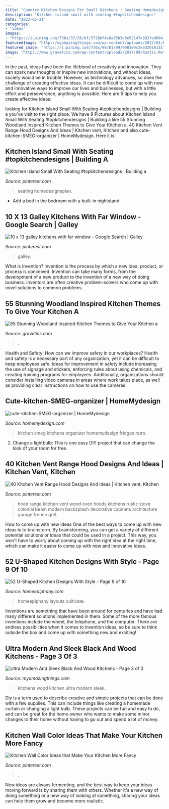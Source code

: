 ```yaml
---
title: "Country Kitchen Designs For Small Kitchens : Seating Homedesignsplan"
description: "Kitchen island small with seating #topkitchendesigns"
date: "2023-05-21"
categories:
- "ideas"
images:
- "https://i.pinimg.com/736x/37/26/bf/3726bf4c8a95b3d0e52147eb92fed604.jpg"
featuredImage: "http://myamazingthings.com/wp-content/uploads/2017/01/kitchen-designs-for-small-kitchens_cafe-dining-table-and-chairs_frying-pans_pot-rack_ceiling-light-fixtures_gel-pro-mats_cabinet-colors_juicers-1024x724.jpg"
featured_image: "https://i.pinimg.com/736x/90/81/09/908109c2e342016131764bf8cd5d74d8.jpg"
image: "https://www.gravetics.com/wp-content/uploads/2017/09/Rustic-Retreat-small-Rustic-cabin-kitchen.jpg"
---
```



In the past, ideas have been the lifeblood of creativity and innovation. They can spark new thoughts or inspire new innovations, and without ideas, society would be in trouble. However, as technology advances, so does the challenge of creating effective ideas. It can be difficult to come up with new and innovative ways to improve our lives and businesses, but with a little effort and perseverance, anything is possible. Here are 5 tips to help you create effective ideas: 
	

		
looking for Kitchen Island Small With Seating #topkitchendesigns | Building a you've visit to the right place. We have 8 Pictures about Kitchen Island Small With Seating #topkitchendesigns | Building a like 55 Stunning Woodland Inspired Kitchen Themes to Give Your Kitchen a, 40 Kitchen Vent Range Hood Designs And Ideas | Kitchen vent, Kitchen and also cute-kitchen-SMEG-organizer | HomeMydesign. Here it is:
		
    
## Kitchen Island Small With Seating #topkitchendesigns | Building A

<img loading=lazy src="https://i.pinimg.com/736x/2d/bd/36/2dbd363d47973c57b9c168e875c22665.jpg" onerror="this.onerror=null;this.src='https://tse3.mm.bing.net/th?id=OIP.6qSY5ZxrkGkxKp2ggI-aLgHaKR&amp;pid=15.1';" alt="Kitchen Island Small With Seating #topkitchendesigns | Building a">

_Source: pinterest.com_

>seating homedesignsplan. 

	

- Add a bed in the bedroom with a built-in nightstand.

    
## 10 X 13 Galley Kitchens With Far Window - Google Search | Galley

<img loading=lazy src="https://i.pinimg.com/736x/90/81/09/908109c2e342016131764bf8cd5d74d8.jpg" onerror="this.onerror=null;this.src='https://tse3.mm.bing.net/th?id=OIP.KVwGy4f1lEQqbSQ4OmIL5wHaLH&amp;pid=15.1';" alt="10 x 13 galley kitchens with far window - Google Search | Galley">

_Source: pinterest.com_

>galley. 

	

What is Invention?
Invention is the process by which a new idea, product, or process is conceived. Invention can take many forms, from the development of a new product to the invention of a new way of doing business. Inventors are often creative problem-solvers who come up with novel solutions to common problems.

    
## 55 Stunning Woodland Inspired Kitchen Themes To Give Your Kitchen A

<img loading=lazy src="https://www.gravetics.com/wp-content/uploads/2017/09/Rustic-Retreat-small-Rustic-cabin-kitchen.jpg" onerror="this.onerror=null;this.src='https://tse4.mm.bing.net/th?id=OIP.crRW2zNWazo_pjI7w88gFQHaJw&amp;pid=15.1';" alt="55 Stunning Woodland Inspired Kitchen Themes to Give Your Kitchen a">

_Source: gravetics.com_

>. 

	

Health and Safety: How can we improve safety in our workplaces?
Health and safety is a necessary part of any organization, yet it can be difficult to keep employees safe. Ideas for improvement in safety include increasing the use of signage and stickers, enforcing rules about using chemicals, and creating training programs for employees. Additionally, organizations should consider installing video cameras in areas where work takes place, as well as providing clear instructions on how to use the cameras.

    
## Cute-kitchen-SMEG-organizer | HomeMydesign

<img loading=lazy src="https://homemydesign.com/wp-content/uploads/2014/07/cute-kitchen-SMEG-organizer.jpg" onerror="this.onerror=null;this.src='https://tse1.mm.bing.net/th?id=OIP.j83xlbekzV0eAofmdwroKwHaK4&amp;pid=15.1';" alt="cute-kitchen-SMEG-organizer | HomeMydesign">

_Source: homemydesign.com_

>kitchen smeg kitchens organizer homemydesign fridges retro. 

	

1. Change a lightbulb: This is one easy DIY project that can change the look of your room for free.

    
## 40 Kitchen Vent Range Hood Designs And Ideas | Kitchen Vent, Kitchen

<img loading=lazy src="https://i.pinimg.com/736x/37/26/bf/3726bf4c8a95b3d0e52147eb92fed604.jpg" onerror="this.onerror=null;this.src='https://tse2.mm.bing.net/th?id=OIP.AJaRPXJ52mMuS9IvqbdF7gHaKr&amp;pid=15.1';" alt="40 Kitchen Vent Range Hood Designs And Ideas | Kitchen vent, Kitchen">

_Source: pinterest.com_

>hood range kitchen vent wood oven hoods kitchens rustic stove colonial beam modern backsplash decorative cabinets architecture garage french grill. 

	

How to come up with new ideas
One of the best ways to come up with new ideas is to brainstorm. By brainstorming, you can get a variety of different potential solutions or ideas that could be used in a project. This way, you won't have to worry about coming up with the right idea at the right time, which can make it easier to come up with new and innovative ideas.

    
## 52 U-Shaped Kitchen Designs With Style - Page 9 Of 10

<img loading=lazy src="https://homeepiphany.com/wp-content/uploads/2015/10/52-U-Shaped-Kitchen-Designs-With-Style-45.jpg" onerror="this.onerror=null;this.src='https://tse2.mm.bing.net/th?id=OIP.S9od4k8olksARr1MobpJ6wHaFj&amp;pid=15.1';" alt="52 U-Shaped Kitchen Designs With Style - Page 9 of 10">

_Source: homeepiphany.com_

>homeepiphany layouts cultivate. 

	

Inventions are something that have been around for centuries and have had many different solutions implemented in them. Some of the more famous inventions include the wheel, the telephone, and the computer. There are endless possibilities when it comes to invention ideas, so be sure to think outside the box and come up with something new and exciting!

    
## Ultra Modern And Sleek Black And Wood Kitchens - Page 3 Of 3

<img loading=lazy src="http://myamazingthings.com/wp-content/uploads/2017/01/kitchen-designs-for-small-kitchens_cafe-dining-table-and-chairs_frying-pans_pot-rack_ceiling-light-fixtures_gel-pro-mats_cabinet-colors_juicers-1024x724.jpg" onerror="this.onerror=null;this.src='https://tse3.mm.bing.net/th?id=OIP.K-sVC715V64KGmwnxNAEaAHaFP&amp;pid=15.1';" alt="Ultra Modern And Sleek Black And Wood Kitchens - Page 3 of 3">

_Source: myamazingthings.com_

>kitchens wood kitchen ultra modern sleek. 

	

Diy is a term used to describe creative and simple projects that can be done with a few supplies. This can include things like creating a homemade curtain or changing a light bulb. These projects can be fun and easy to do, and can be great for the home owner who wants to make some minor changes to their home without having to go out and spend a lot of money.

    
## Kitchen Wall Color Ideas That Make Your Kitchen More Fancy

<img loading=lazy src="https://i.pinimg.com/736x/bf/a5/41/bfa5413cbe9676e42cb5c68ef9fd93d3.jpg" onerror="this.onerror=null;this.src='https://tse2.mm.bing.net/th?id=OIP.WEHTEQwl0Ohup5bogaO2AgHaLG&amp;pid=15.1';" alt="Kitchen Wall Color Ideas that Make Your Kitchen More Fancy">

_Source: pinterest.com_

>. 

	

New ideas are always fermenting, and the best way to keep your ideas moving forward is by sharing them with others. Whether it's a new way of doing something or a new way of looking at something, sharing your ideas can help them grow and become more realistic.

